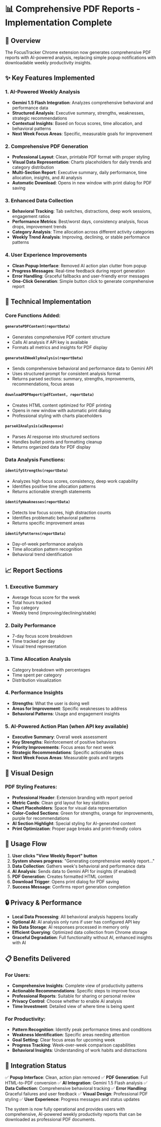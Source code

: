 # 📊 Comprehensive PDF Reports - Implementation Complete

## 🎯 Overview
The FocusTracker Chrome extension now generates comprehensive PDF reports with AI-powered analysis, replacing simple popup notifications with downloadable weekly productivity insights.

## ✨ Key Features Implemented

### 1. **AI-Powered Weekly Analysis**
- **Gemini 1.5 Flash Integration**: Analyzes comprehensive behavioral and performance data
- **Structured Analysis**: Executive summary, strengths, weaknesses, strategic recommendations
- **Contextual Insights**: Based on focus scores, time allocation, and behavioral patterns
- **Next Week Focus Areas**: Specific, measurable goals for improvement

### 2. **Comprehensive PDF Generation**
- **Professional Layout**: Clean, printable PDF format with proper styling
- **Visual Data Representation**: Charts placeholders for daily trends and category distribution
- **Multi-Section Report**: Executive summary, daily performance, time allocation, insights, and AI analysis
- **Automatic Download**: Opens in new window with print dialog for PDF saving

### 3. **Enhanced Data Collection**
- **Behavioral Tracking**: Tab switches, distractions, deep work sessions, engagement ratios
- **Performance Metrics**: Best/worst days, consistency analysis, focus drops, improvement trends
- **Category Analysis**: Time allocation across different activity categories
- **Weekly Trend Analysis**: Improving, declining, or stable performance patterns

### 4. **User Experience Improvements**
- **Clean Popup Interface**: Removed AI action plan clutter from popup
- **Progress Messages**: Real-time feedback during report generation
- **Error Handling**: Graceful fallbacks and user-friendly error messages
- **One-Click Generation**: Simple button click to generate comprehensive report

## 🔧 Technical Implementation

### Core Functions Added:

#### `generatePDFContent(reportData)`
- Generates comprehensive PDF content structure
- Calls AI analysis if API key is available
- Formats all metrics and insights for PDF display

#### `generateAIWeeklyAnalysis(reportData)`
- Sends comprehensive behavioral and performance data to Gemini API
- Uses structured prompt for consistent analysis format
- Returns parsed sections: summary, strengths, improvements, recommendations, focus areas

#### `downloadPDFReport(pdfContent, reportData)`
- Creates HTML content optimized for PDF printing
- Opens in new window with automatic print dialog
- Professional styling with charts placeholders

#### `parseAIAnalysis(aiResponse)`
- Parses AI response into structured sections
- Handles bullet points and formatting cleanup
- Returns organized data for PDF display

### Data Analysis Functions:

#### `identifyStrengths(reportData)`
- Analyzes high focus scores, consistency, deep work capability
- Identifies positive time allocation patterns
- Returns actionable strength statements

#### `identifyWeaknesses(reportData)`
- Detects low focus scores, high distraction counts
- Identifies problematic behavioral patterns
- Returns specific improvement areas

#### `identifyPatterns(reportData)`
- Day-of-week performance analysis
- Time allocation pattern recognition
- Behavioral trend identification

## 📈 Report Sections

### 1. **Executive Summary**
- Average focus score for the week
- Total hours tracked
- Top category
- Weekly trend (improving/declining/stable)

### 2. **Daily Performance**
- 7-day focus score breakdown
- Time tracked per day
- Visual trend representation

### 3. **Time Allocation Analysis**
- Category breakdown with percentages
- Time spent per category
- Distribution visualization

### 4. **Performance Insights**
- **Strengths**: What the user is doing well
- **Areas for Improvement**: Specific weaknesses to address
- **Behavioral Patterns**: Usage and engagement insights

### 5. **AI-Powered Action Plan** (when API key available)
- **Executive Summary**: Overall week assessment
- **Key Strengths**: Reinforcement of positive behaviors
- **Priority Improvements**: Focus areas for next week
- **Strategic Recommendations**: Specific actionable steps
- **Next Week Focus Areas**: Measurable goals and targets

## 🎨 Visual Design

### PDF Styling Features:
- **Professional Header**: Extension branding with report period
- **Metric Cards**: Clean grid layout for key statistics
- **Chart Placeholders**: Space for visual data representation
- **Color-Coded Sections**: Green for strengths, orange for improvements, purple for recommendations
- **AI Section Highlight**: Special styling for AI-generated content
- **Print Optimization**: Proper page breaks and print-friendly colors

## 🚀 Usage Flow

1. **User clicks "View Weekly Report" button**
2. **System shows progress**: "Generating comprehensive weekly report..."
3. **Data Collection**: Gathers week's behavioral and performance data
4. **AI Analysis**: Sends data to Gemini API for insights (if enabled)
5. **PDF Generation**: Creates formatted HTML content
6. **Download Trigger**: Opens print dialog for PDF saving
7. **Success Message**: Confirms report generation completion

## 🔒 Privacy & Performance

- **Local Data Processing**: All behavioral analysis happens locally
- **Optional AI**: AI analysis only runs if user has configured API key
- **No Data Storage**: AI responses processed in memory only
- **Efficient Querying**: Optimized data collection from Chrome storage
- **Graceful Degradation**: Full functionality without AI, enhanced insights with AI

## 📋 Benefits Delivered

### For Users:
- **Comprehensive Insights**: Complete view of productivity patterns
- **Actionable Recommendations**: Specific steps to improve focus
- **Professional Reports**: Suitable for sharing or personal review
- **Privacy Control**: Choose whether to enable AI analysis
- **Time Investment**: Detailed view of where time is being spent

### For Productivity:
- **Pattern Recognition**: Identify peak performance times and conditions
- **Weakness Identification**: Specific areas needing attention
- **Goal Setting**: Clear focus areas for upcoming week
- **Progress Tracking**: Week-over-week comparison capabilities
- **Behavioral Insights**: Understanding of work habits and distractions

## 🎯 Integration Status

✅ **Popup Interface**: Clean, action plan removed
✅ **PDF Generation**: Full HTML-to-PDF conversion
✅ **AI Integration**: Gemini 1.5 Flash analysis
✅ **Data Collection**: Comprehensive behavioral tracking
✅ **Error Handling**: Graceful failures and user feedback
✅ **Visual Design**: Professional PDF styling
✅ **User Experience**: Progress messages and status updates

The system is now fully operational and provides users with comprehensive, AI-powered weekly productivity reports that can be downloaded as professional PDF documents.